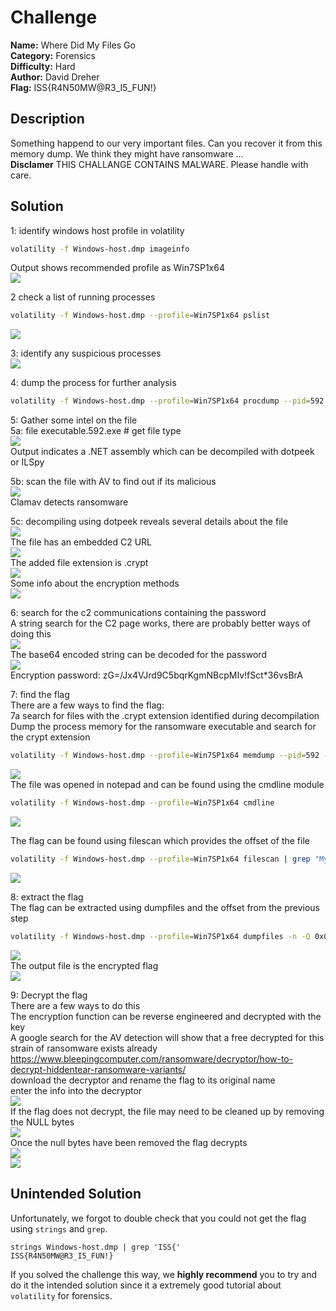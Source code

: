 # Challenge

**Name:** Where Did My Files Go  
**Category:** Forensics  
**Difficulty:** Hard  
**Author:** David Dreher  
**Flag:** ISS{R4N50MW@R3_I5_FUN!}  

## Description

Something happend to our very important files. Can you recover it from this memory dump. We think they might have ransomware ...  
**Disclamer** THIS CHALLANGE CONTAINS MALWARE. Please handle with care.  

## Solution

1: identify windows host profile in volatility  
```bash
volatility -f Windows-host.dmp imageinfo
```
Output shows recommended profile as Win7SP1x64  
![](solution/Picture1.png)  

2 check a list of running processes  
```bash
volatility -f Windows-host.dmp --profile=Win7SP1x64 pslist
```
![](solution/Picture2.png)  

3: identify any suspicious processes  
![](solution/Picture3.png)  

4: dump the process for further analysis  
```bash
volatility -f Windows-host.dmp --profile=Win7SP1x64 procdump --pid=592 -D <folder>
```

5: Gather some intel on the file  
5a: file executable.592.exe # get file type  
![](solution/Picture4.png)  
Output indicates a .NET assembly which can be decompiled with dotpeek or ILSpy  

5b: scan the file with AV to find out if its malicious  
![](solution/Picture5.png)  
Clamav detects ransomware  

5c: decompiling using dotpeek reveals several details about the file  
![](solution/Picture6.png)  
The file has an embedded C2 URL  
![](solution/Picture7.png)  
The added file extension is .crypt  
![](solution/Picture8.png)  
Some info about the encryption methods  
![](solution/Picture9.png)  

6: search for the c2 communications containing the password  
A string search for the C2 page works, there are probably better ways of doing this  
![](solution/Picture10.png)  
The base64 encoded string can be decoded for the password  
![](solution/Picture11.png)  
Encryption password: zG=/Jx4VJrd9C5bqrKgmNBcpMIv!fSct*36vsBrA  

7: find the flag  
There are a few ways to find the flag:  
7a search for files with the .crypt extension identified during decompilation  
Dump the process memory for the ransomware executable and search for the crypt extension  
```bash
volatility -f Windows-host.dmp --profile=Win7SP1x64 memdump --pid=592 --dump-dir=<folder>
```
![](solution/Picture12.png)  
The file was opened in notepad and can be found using the cmdline module  
```bash
volatility -f Windows-host.dmp --profile=Win7SP1x64 cmdline
```
![](solution/Picture13.png)  

The flag can be found using filescan which provides the offset of the file  
```bash
volatility -f Windows-host.dmp --profile=Win7SP1x64 filescan | grep "My very nice flag.txt"
```
![](solution/Picture14.png)  

8: extract the flag  
The flag can be extracted using dumpfiles and the offset from the previous step  
```bash
volatility -f Windows-host.dmp --profile=Win7SP1x64 dumpfiles -n -Q 0x000000003f6d86f0 -D <folder>
```
![](solution/Picture15.png)  
The output file is the encrypted flag  
![](solution/Picture16.png)  

9: Decrypt the flag  
There are a few ways to do this  
The encryption function can be reverse engineered and decrypted with the key  
A google search for the AV detection will show that a free decrypted for this strain of ransomware exists already  
https://www.bleepingcomputer.com/ransomware/decryptor/how-to-decrypt-hiddentear-ransomware-variants/  
download the decryptor and rename the flag to its original name  
enter the info into the decryptor  
![](solution/Picture17.png)  
If the flag does not decrypt, the file may need to be cleaned up by removing the NULL bytes  
![](solution/Picture18.png)  
Once the null bytes have been removed the flag decrypts  
![](solution/Picture19.png)  
![](solution/Picture20.png)  

## Unintended Solution

Unfortunately, we forgot to double check that you could not get the flag using `strings` and `grep`.

```
strings Windows-host.dmp | grep 'ISS{'
ISS{R4N50MW@R3_I5_FUN!}
```

If you solved the challenge this way, we **highly recommend** you to try and do it the intended solution since it a extremely good tutorial about `volatility` for forensics.